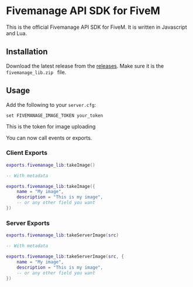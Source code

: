 # Fivemanage API SDK for FiveM

This is the official Fivemanage API SDK for FiveM. It is written in Javascript and Lua.

## Installation
Download the latest release from the [releases](https://github.com/fivemanage/sdk/releases). Make sure it is the `fivemanage_lib.zip
` file.

## Usage
Add the following to your `server.cfg`:
```
set FIVEMANAGE_IMAGE_TOKEN your_token
```
This is the token for image uploading

You can now call events or exports.

### Client Exports
```lua
exports.fivemanage_lib:takeImage()

-- With metadata

exports.fivemanage_lib:takeImage({
    name = "My image",
    description = "This is my image",
    -- or any other field you want
})
```

### Server Exports
```lua
exports.fivemanage_lib:takeServerImage(src)

-- With metadata

exports.fivemanage_lib:takeServerImage(src, {
    name = "My image",
    description = "This is my image",
    -- or any other field you want
})
```


